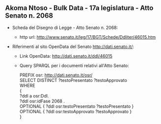 ## Akoma Ntoso - Bulk Data - 17a legislatura - Atto Senato n. 2068 ##

* Scheda del Disegno di Legge - Atto Senato n. 2068:
	* http url: http://www.senato.it/leg/17/BGT/Schede/Ddliter/46015.htm

* Riferimenti al sito OpenData del Senato http://dati.senato.it/:
	* Link OpenData: http://dati.senato.it/ddl/46015
	* Query SPARQL per i documenti relativi all'Atto Senato:

        PREFIX osr: <http://dati.senato.it/osr/>  
		SELECT DISTINCT ?testoPresentato ?testoApprovato  
		WHERE  
		{  
		    ?ddl a osr:Ddl.  
		    ?ddl osr:idFase 2068 .  
		    OPTIONAL { ?ddl osr:testoPresentato ?testoPresentato }  
		    OPTIONAL { ?ddl osr:testoApprovato ?testoApprovato }  
		}
		